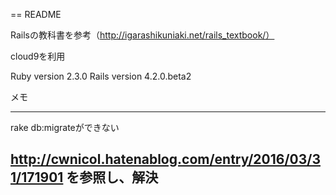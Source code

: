 == README

Railsの教科書を参考（http://igarashikuniaki.net/rails_textbook/）

cloud9を利用


Ruby version 2.3.0
Rails version 4.2.0.beta2

メモ

--------------------------------------------------------------
rake db:migrateができない

http://cwnicol.hatenablog.com/entry/2016/03/31/171901
を参照し、解決
--------------------------------------------------------------


